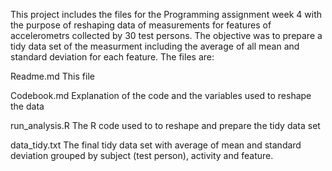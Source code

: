 
This project includes the files for the Programming assignment week 4 with the purpose of reshaping data of measurements for features of accelerometrs collected by 30 test persons. The objective was to prepare a tidy data set of the measurment including the average of all mean and standard deviation for each feature.
The files are:

Readme.md 
This file

Codebook.md
Explanation of the code and the variables used to reshape the data

run_analysis.R
The R code used to to reshape and prepare the tidy data set

data_tidy.txt
The final tidy data set with average of mean and standard deviation grouped by subject (test person), activity and feature.

